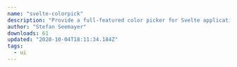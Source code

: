 ```yaml
---
name: "svelte-colorpick"
description: "Provide a full-featured color picker for Svelte applications."
author: "Stefan Seemayer"
downloads: 61
updated: "2020-10-04T18:11:34.184Z"
tags: 
  - ui
---
```


